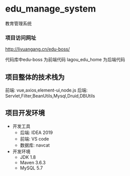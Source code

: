 # edu_manage_system
教育管理系统
### 项目访问网址
http://liyuangang.cn/edu-boss/

代码库中edu-boss 为前端代码
lagou_edu_home 为后端代码

## 项目整体的技术栈为
前端: vue,axios,element-ui,node.js
后端: Servlet,Filter,BeanUtils,Mysql,Druid,DBUtils

## 项目开发环境
- 开发工具
  - 后端: IDEA 2019
  - 前端: VS code
  - 数据库: navcat
- 开发环境
  - JDK 1.8
  - Maven 3.6.3
  - MySQL 5.7

